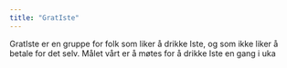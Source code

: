 ```yaml
---
title: "GratIste"
---
```


GratIste er en gruppe for folk som liker å drikke Iste, og som ikke liker å betale for det selv. Målet vårt er å møtes for å drikke Iste en gang i uka